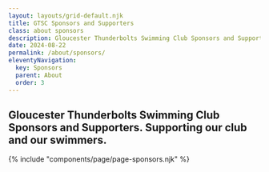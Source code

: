 ```yaml
---
layout: layouts/grid-default.njk
title: GTSC Sponsors and Supporters
class: about sponsors
description: Gloucester Thunderbolts Swimming Club Sponsors and Supporters. Supporting our club and our swimmers.
date: 2024-08-22
permalink: /about/sponsors/
eleventyNavigation:
  key: Sponsors
  parent: About
  order: 3
---
```

## Gloucester Thunderbolts Swimming Club Sponsors and Supporters. Supporting our club and our swimmers.

{% include "components/page/page-sponsors.njk" %}